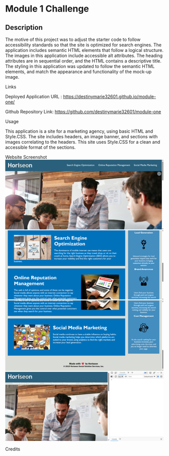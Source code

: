 # Module 1 Challenge
## Description

The motive of this project was to adjust the starter code to follow accessibility standards so that the site is optimized for search engines. The application includes semantic HTML elements that follow a logical structure. The images in this application include accessible alt attributes. The heading attributes are in sequential order, and the HTML contains a descriptive title. The styling in this application was updated to follow the semantic HTML elements, and match the appearance and functionality of the mock-up image. 

Links

Deployed Application URL : https://destinymarie32601.github.io/module-one/

Github Repository Link: https://github.com/destinymarie32601/module-one

Usage

This application is a site for a marketing agency, using basic HTML and Style.CSS. The site includes headers, an image banner, and sections with images correlating to the headers. This site uses Style.CSS for a clean and accessible format of the sections. 

Website Screenshot 
![Alt text](./Develop/assets/images/Screenshot%20(13).png)
![Alt text](./Develop/assets/images/Screenshot%20(14).png)
![Alt text](./Develop/assets/images/Screenshot%20(15).png)
![Alt text](./Develop/assets/images/Screenshot%20(16).png)

Credits 

